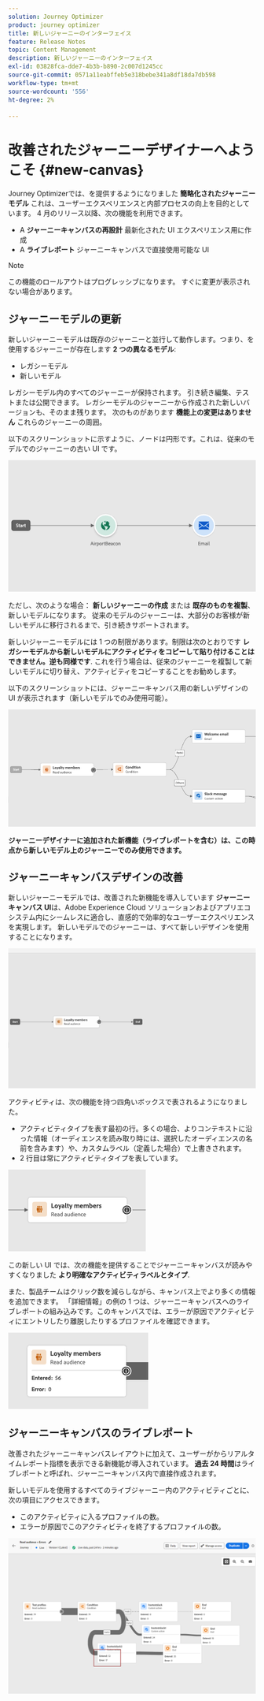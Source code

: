 ```yaml
---
solution: Journey Optimizer
product: journey optimizer
title: 新しいジャーニーのインターフェイス
feature: Release Notes
topic: Content Management
description: 新しいジャーニーのインターフェイス
exl-id: 03828fca-dde7-4b3b-b890-2c007d1245cc
source-git-commit: 0571a11eabffeb5e318bebe341a8df18da7db598
workflow-type: tm+mt
source-wordcount: '556'
ht-degree: 2%

---
```


# 改善されたジャーニーデザイナーへようこそ {#new-canvas}

Journey Optimizerでは、を提供するようになりました **簡略化されたジャーニーモデル** これは、ユーザーエクスペリエンスと内部プロセスの向上を目的としています。 4 月のリリース以降、次の機能を利用できます。

* A **ジャーニーキャンバスの再設計** 最新化された UI エクスペリエンス用に作成
* A **ライブレポート** ジャーニーキャンバスで直接使用可能な UI

>[!NOTE]
>
>この機能のロールアウトはプログレッシブになります。 すぐに変更が表示されない場合があります。

## ジャーニーモデルの更新

新しいジャーニーモデルは既存のジャーニーと並行して動作します。つまり、を使用するジャーニーが存在します **2 つの異なるモデル**:

* レガシーモデル
* 新しいモデル

レガシーモデル内のすべてのジャーニーが保持されます。 引き続き編集、テストまたは公開できます。 レガシーモデルのジャーニーから作成された新しいバージョンも、そのまま残ります。 次のものがあります **機能上の変更はありません** これらのジャーニーの周囲。

以下のスクリーンショットに示すように、ノードは円形です。これは、従来のモデルでのジャーニーの古い UI です。

![](assets/new-canvas.png)

ただし、次のような場合： **新しいジャーニーの作成** または **既存のものを複製**、新しいモデルになります。 従来のモデルのジャーニーは、大部分のお客様が新しいモデルに移行されるまで、引き続きサポートされます。

新しいジャーニーモデルには 1 つの制限があります。制限は次のとおりです **レガシーモデルから新しいモデルにアクティビティをコピーして貼り付けることはできません。逆も同様です**. これを行う場合は、従来のジャーニーを複製して新しいモデルに切り替え、アクティビティをコピーすることをお勧めします。

以下のスクリーンショットには、ジャーニーキャンバス用の新しいデザインの UI が表示されます（新しいモデルでのみ使用可能）。

![](assets/new-canvas2.png)

**ジャーニーデザイナーに追加された新機能（ライブレポートを含む）は、この時点から新しいモデル上のジャーニーでのみ使用できます。**

## ジャーニーキャンバスデザインの改善

新しいジャーニーモデルでは、改善された新機能を導入しています **ジャーニーキャンバス UI**&#x200B;は、Adobe Experience Cloud ソリューションおよびアプリエコシステム内にシームレスに適合し、直感的で効率的なユーザーエクスペリエンスを実現します。 新しいモデルでのジャーニーは、すべて新しいデザインを使用することになります。

![](assets/new-canvas3.gif)

アクティビティは、次の機能を持つ四角いボックスで表されるようになりました。

* アクティビティタイプを表す最初の行。多くの場合、よりコンテキストに沿った情報（オーディエンスを読み取り時には、選択したオーディエンスの名前を含みます）や、カスタムラベル（定義した場合）で上書きされます。
* 2 行目は常にアクティビティタイプを表しています。

![](assets/new-canvas4.png)

この新しい UI では、次の機能を提供することでジャーニーキャンバスが読みやすくなりました **より明確なアクティビティラベルとタイプ**.

また、製品チームはクリック数を減らしながら、キャンバス上でより多くの情報を追加できます。 「詳細情報」の例の 1 つは、ジャーニーキャンバスへのライブレポートの組み込みです。このキャンバスでは、エラーが原因でアクティビティにエントリしたり離脱したりするプロファイルを確認できます。

![](assets/new-canvas5.png)

## ジャーニーキャンバスのライブレポート

改善されたジャーニーキャンバスレイアウトに加えて、ユーザーがからリアルタイムレポート指標を表示できる新機能が導入されています。 **過去 24 時間**&#x200B;はライブレポートと呼ばれ、ジャーニーキャンバス内で直接作成されます。

新しいモデルを使用するすべてのライブジャーニー内のアクティビティごとに、次の項目にアクセスできます。


* このアクティビティに入るプロファイルの数。
* エラーが原因でこのアクティビティを終了するプロファイルの数。

![](assets/new-canvas6bis.png)

<!--`
With every live journey on the new model, you will be able to see two types of "last 24 hours" reporting information:

* On a **new insert**, you will see:
    * The number of profiles that have been exported for audience-triggered journeys. You will see the number of profiles available in the last export job alongside the time when that export has been made.
    * The number of profiles who exited the journey
    * The percentage of errors
    ![](assets/new-canvas7.png)
* **On each activity**, you will see the number of profiles who entered that activity and the number who exited because of an error:
    ![](assets/new-canvas8.png)
-->
<!--
Please note that you may see differences between the number of exported profiles and the number of profiles flowing through the journey. The exported profiles count only provides information about the last export job being made while the number of profiles entering an activity only contains profiles who did it in the last 24 hours. This can especially be visible on recurring daily journeys as there could be a data overlap between two days.
-->
